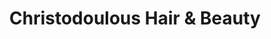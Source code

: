 ---
title: "Christodoulous Hair & Beauty"
url: /birmingham/christodoulous-hair-und-beauty/
shop: Friseur
---